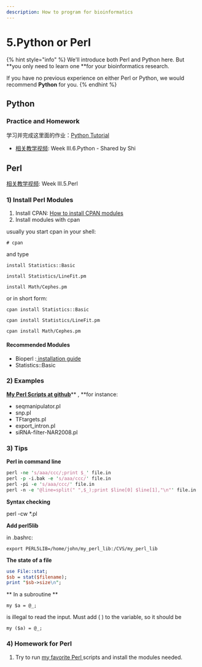 ```yaml
---
description: How to program for bioinformatics
---
```


# 5.Python or Perl

{% hint style="info" %}
We'll introduce both Perl and Python here. But **you only need to learn one **for your bioinformatics research.

If you have no previous experience on either Perl or Python, we would recommend **Python** for you.
{% endhint %}

## Python

### Practice and Homework

学习并完成这里面的作业：[Python Tutorial](https://shibinbin.gitbooks.io/bioinfomatics-training-program/content/python_basics.html)

* [相关教学视频](http://list.youku.com/albumlist/show/id_51618375.html): Week III.6.Python - Shared by Shi

## Perl

[相关教学视频](http://list.youku.com/albumlist/show/id_51618375.html): Week III.5.Perl

### 1\) Install Perl Modules

1. Install CPAN: [How to install CPAN modules](http://www.cpan.org/modules/INSTALL.html)
2. Install modules with cpan

usually you start cpan in your shell:

`# cpan`

and type

`install Statistics::Basic`

`install Statistics/LineFit.pm`

`install Math/Cephes.pm`

or in short form:

`cpan install Statistics::Basic`

`cpan install Statistics/LineFit.pm`

`cpan install Math/Cephes.pm`

#### Recommended Modules

* Bioperl :[ installation guide](http://bioperl.org/INSTALL.html)
* Statistics::Basic

### 2\) Examples

[**My Perl Scripts at github**](https://github.com/urluzhi/scripts/tree/master/MISC_scripts)** , **for instance:

* seqmanipulator.pl
* snp.pl
* TFtargets.pl
* export\_intron.pl
* siRNA-filter-NAR2008.pl

### 3\) Tips

**Perl in command line**

```perl
perl -ne 's/aaa/ccc/;print $_' file.in
perl -p -i.bak -e 's/aaa/ccc/' file.in
perl -pi -e 's/aaa/ccc/' file.in
perl -n -e '@line=split(" ",$_);print $line[0] $line[1],"\n"' file.in
```

**Syntax checking**

perl -cw \*.pl

**Add perl5lib**

in .bashrc:

`export PERL5LIB=/home/john/my_perl_lib:/CVS/my_perl_lib`

**The state of a file**

```perl
use File::stat;
$sb = stat($filename);
print "$sb->size\n";
```

** In a subroutine **

`my $a = @_;`

is illegal to read the input. Must add \( \) to the variable, so it should be

`my ($a) = @_;`

### 4\) Homework for Perl

1. Try to run [my favorite Perl ](5.python-or-perl.md#2-examples)scripts and install the modules needed.



